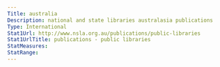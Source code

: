 ```yaml
---
Title: australia
Description: national and state libraries australasia publications
Type: International
Stat1Url: http://www.nsla.org.au/publications/public-libraries
Stat1UrlTitle: publications - public libraries
StatMeasures:
StatRange:
---
```

